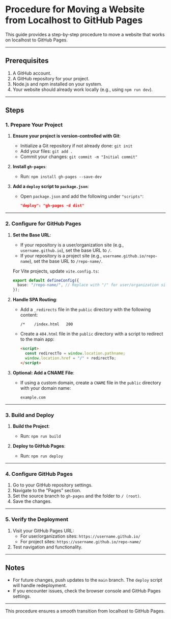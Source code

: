 # Procedure for Moving a Website from Localhost to GitHub Pages

This guide provides a step-by-step procedure to move a website that works on localhost to GitHub Pages.

---

## Prerequisites
1. A GitHub account.
2. A GitHub repository for your project.
3. Node.js and npm installed on your system.
4. Your website should already work locally (e.g., using `npm run dev`).

---

## Steps

### 1. Prepare Your Project
1. **Ensure your project is version-controlled with Git**:
   - Initialize a Git repository if not already done: `git init`
   - Add your files: `git add .`
   - Commit your changes: `git commit -m "Initial commit"`

2. **Install `gh-pages`**:
   - Run: `npm install gh-pages --save-dev`

3. **Add a `deploy` script to `package.json`**:
   - Open `package.json` and add the following under `"scripts"`:
     ```json
     "deploy": "gh-pages -d dist"
     ```

---

### 2. Configure for GitHub Pages
1. **Set the Base URL**:
   - If your repository is a user/organization site (e.g., `username.github.io`), set the base URL to `/`.
   - If your repository is a project site (e.g., `username.github.io/repo-name`), set the base URL to `/repo-name/`.

   For Vite projects, update `vite.config.ts`:
   ```ts
   export default defineConfig({
     base: "/repo-name/", // Replace with "/" for user/organization sites
   });
   ```

2. **Handle SPA Routing**:
   - Add a `_redirects` file in the `public` directory with the following content:
     ```
     /*    /index.html   200
     ```
   - Create a `404.html` file in the `public` directory with a script to redirect to the main app:
     ```html
     <script>
       const redirectTo = window.location.pathname;
       window.location.href = "/" + redirectTo;
     </script>
     ```

3. **Optional: Add a CNAME File**:
   - If using a custom domain, create a `CNAME` file in the `public` directory with your domain name:
     ```
     example.com
     ```

---

### 3. Build and Deploy
1. **Build the Project**:
   - Run: `npm run build`

2. **Deploy to GitHub Pages**:
   - Run: `npm run deploy`

---

### 4. Configure GitHub Pages
1. Go to your GitHub repository settings.
2. Navigate to the "Pages" section.
3. Set the source branch to `gh-pages` and the folder to `/ (root)`.
4. Save the changes.

---

### 5. Verify the Deployment
1. Visit your GitHub Pages URL:
   - For user/organization sites: `https://username.github.io/`
   - For project sites: `https://username.github.io/repo-name/`
2. Test navigation and functionality.

---

## Notes
- For future changes, push updates to the `main` branch. The `deploy` script will handle redeployment.
- If you encounter issues, check the browser console and GitHub Pages settings.

---

This procedure ensures a smooth transition from localhost to GitHub Pages.